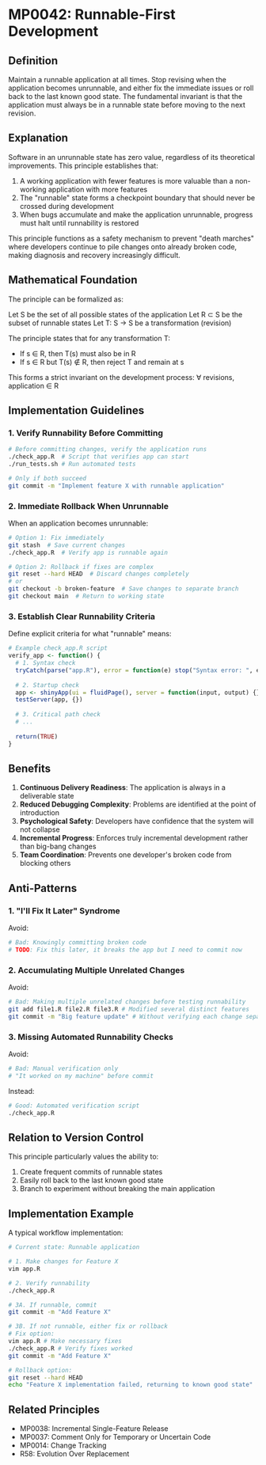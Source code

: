 # MP0042: Runnable-First Development

## Definition
Maintain a runnable application at all times. Stop revising when the application becomes unrunnable, and either fix the immediate issues or roll back to the last known good state. The fundamental invariant is that the application must always be in a runnable state before moving to the next revision.

## Explanation
Software in an unrunnable state has zero value, regardless of its theoretical improvements. This principle establishes that:

1. A working application with fewer features is more valuable than a non-working application with more features
2. The "runnable" state forms a checkpoint boundary that should never be crossed during development
3. When bugs accumulate and make the application unrunnable, progress must halt until runnability is restored

This principle functions as a safety mechanism to prevent "death marches" where developers continue to pile changes onto already broken code, making diagnosis and recovery increasingly difficult.

## Mathematical Foundation
The principle can be formalized as:

Let S be the set of all possible states of the application
Let R ⊂ S be the subset of runnable states
Let T: S → S be a transformation (revision)

The principle states that for any transformation T:
- If s ∈ R, then T(s) must also be in R
- If s ∈ R but T(s) ∉ R, then reject T and remain at s

This forms a strict invariant on the development process: ∀ revisions, application ∈ R

## Implementation Guidelines

### 1. Verify Runnability Before Committing

```bash
# Before committing changes, verify the application runs
./check_app.R  # Script that verifies app can start
./run_tests.sh # Run automated tests

# Only if both succeed
git commit -m "Implement feature X with runnable application"
```

### 2. Immediate Rollback When Unrunnable

When an application becomes unrunnable:

```bash
# Option 1: Fix immediately
git stash  # Save current changes
./check_app.R  # Verify app is runnable again

# Option 2: Rollback if fixes are complex
git reset --hard HEAD  # Discard changes completely
# or
git checkout -b broken-feature  # Save changes to separate branch
git checkout main  # Return to working state
```

### 3. Establish Clear Runnability Criteria

Define explicit criteria for what "runnable" means:

```r
# Example check_app.R script
verify_app <- function() {
  # 1. Syntax check
  tryCatch(parse("app.R"), error = function(e) stop("Syntax error: ", e$message))
  
  # 2. Startup check
  app <- shinyApp(ui = fluidPage(), server = function(input, output) {})
  testServer(app, {})
  
  # 3. Critical path check
  # ...
  
  return(TRUE)
}
```

## Benefits

1. **Continuous Delivery Readiness**: The application is always in a deliverable state
2. **Reduced Debugging Complexity**: Problems are identified at the point of introduction
3. **Psychological Safety**: Developers have confidence that the system will not collapse
4. **Incremental Progress**: Enforces truly incremental development rather than big-bang changes
5. **Team Coordination**: Prevents one developer's broken code from blocking others

## Anti-Patterns

### 1. "I'll Fix It Later" Syndrome

Avoid:
```r
# Bad: Knowingly committing broken code
# TODO: Fix this later, it breaks the app but I need to commit now
```

### 2. Accumulating Multiple Unrelated Changes

Avoid:
```bash
# Bad: Making multiple unrelated changes before testing runnability
git add file1.R file2.R file3.R # Modified several distinct features
git commit -m "Big feature update" # Without verifying each change separately
```

### 3. Missing Automated Runnability Checks

Avoid:
```bash
# Bad: Manual verification only
# "It worked on my machine" before commit
```

Instead:
```bash
# Good: Automated verification script
./check_app.R
```

## Relation to Version Control

This principle particularly values the ability to:

1. Create frequent commits of runnable states
2. Easily roll back to the last known good state
3. Branch to experiment without breaking the main application

## Implementation Example

A typical workflow implementation:

```bash
# Current state: Runnable application

# 1. Make changes for Feature X
vim app.R

# 2. Verify runnability
./check_app.R

# 3A. If runnable, commit
git commit -m "Add Feature X"

# 3B. If not runnable, either fix or rollback
# Fix option:
vim app.R # Make necessary fixes
./check_app.R # Verify fixes worked
git commit -m "Add Feature X"

# Rollback option:
git reset --hard HEAD
echo "Feature X implementation failed, returning to known good state"
```

## Related Principles

- MP0038: Incremental Single-Feature Release
- MP0037: Comment Only for Temporary or Uncertain Code
- MP0014: Change Tracking
- R58: Evolution Over Replacement
